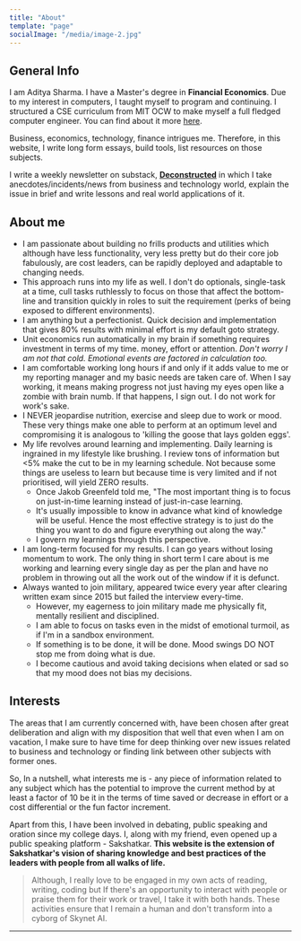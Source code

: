 ```yaml
---
title: "About"
template: "page"
socialImage: "/media/image-2.jpg"
---
```


## General Info
I am Aditya Sharma. I have a Master's degree in **Financial Economics**. Due to my interest in computers, I taught myself to program and continuing. I structured a CSE curriculum from MIT OCW to make myself a full fledged computer engineer. You can find about it more [here](https://aditya-as17.github.io/MIT-CSE/). 

Business, economics, technology, finance intrigues me. Therefore, in this website, I write long form essays, build tools, list resources on those subjects. 

I write a weekly newsletter on substack, **[Deconstructed](https://decons.substack.com/)** in which I take anecdotes/incidents/news from business and technology world, explain the issue in brief and write lessons and real world applications of it.
<!-- 
you should have a folder to store all your images on gdrive sharmaaditya

<p align = "center">
<img src = "https://drive.google.com/uc?export=view&id=185bFyP956P8qLCS82-p-mz6aaz30OFs7" style="width:100%">
</p>
<p align = "center">
Fig.3 - me trying to look formal and cool
</p> -->

## About me
- I am passionate about building no frills products and utilities which although have less functionality, very less pretty but do their core job fabulously, are cost leaders, can be rapidly  deployed and adaptable to changing needs.
- This approach runs into my life as well. I don't do optionals,  single-task at a time, cull tasks ruthlessly to focus on those that affect the bottom-line and transition quickly in roles to suit the requirement (perks of being exposed to different environments). 
- I am anything but a perfectionist. Quick decision and implementation that gives 80% results with minimal effort is my default goto strategy. 
- Unit economics run automatically in my brain if something requires investment in terms of my time. money, effort or attention. _Don't worry I am not that cold. Emotional events are factored in calculation too._
- I am comfortable working long hours if and only if it adds value to me or my reporting manager and my basic needs are taken care of. When I say working, it means making progress not just having my eyes open like a zombie with brain numb. If that happens, I sign out. I do not work for work's sake.
- I NEVER jeopardise nutrition, exercise and sleep due to work or mood. These very things make one able to perform at an optimum level and compromising it is analogous to 'killing the goose that lays golden eggs'.
- My life revolves around learning and implementing. Daily learning is ingrained in my lifestyle like brushing. I review tons of information but <5% make the cut to be in my learning schedule. Not because some things are useless to learn but because time is very limited and if not prioritised, will yield ZERO results.
    - Once Jakob Greenfeld told me, "The most important thing is to focus on just-in-time learning instead of just-in-case learning. 
    - It's usually impossible to know in advance what kind of knowledge will be useful. Hence the most effective strategy is to just do the thing you want to do and figure everything out along the way."
    - I govern my learnings through this perspective.
- I am long-term focused for my results. I can go years without losing momentum to work. The only thing in short term I care about is me working and learning every single day as per the plan and have no problem in throwing out all the work out of the window if it is defunct.
- Always wanted to join military, appeared twice every year after clearing written exam since 2015 but failed the interview every-time.
    - However, my eagerness to join military made me physically fit, mentally resilient and disciplined.
    - I am able to focus on tasks even in the midst of emotional turmoil, as if I'm in a sandbox environment.
    - If something is to be done, it will be done. Mood swings DO NOT stop me from doing what is due. 
    - I become cautious and avoid taking decisions when elated or sad so that my mood does not bias my decisions.

## Interests
The areas that I am currently concerned with, have been chosen after great deliberation and align with my disposition that well that even when I am on vacation, I make sure to have time for deep thinking over new issues related to business and technology or finding link between other subjects with former ones. 

So, In a nutshell, what interests me is - any piece of information related to any subject which has the potential to improve the current method by at least a factor of 10 be it in the terms of time saved or decrease in effort or a cost differential or the fun factor increment. 

Apart from this, I have been involved in debating, public speaking and oration since my college days. I, along with my friend, even opened up a public speaking platform - Sakshatkar. **This website is the extension of Sakshatkar's vision of sharing knowledge and best practices of the leaders with people from all walks of life.**
> Although, I really love to be engaged in my own acts of reading, writing, coding but If there's an opportunity to interact with people or praise them for their work or travel, I take it with both hands. These activities ensure that I remain a human and don't transform into a cyborg of Skynet AI.

---
